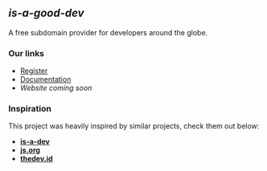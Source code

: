 ## ***is-a-good-dev***

A free subdomain provider for developers around the globe.

### **Our links**
- [Register](https://github.com/is-a-good-dev/Register)
- [Documentation](https://docs.is-a-good.dev)
- *Website coming soon*

### **Inspiration**

This project was heavily inspired by similar projects, check them out below:
- **[is-a-dev](https://github.com/is-a-dev/register)**
- **[js.org](https://github.com/js-org/js.org/tree/master)**
- **[thedev.id](https://github.com/fransallen/thedev.id)**

